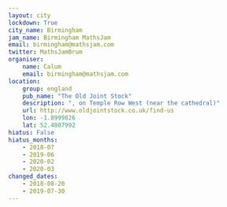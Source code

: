 ```yaml
---
layout: city                                           
lockdown: True
city_name: Birmingham                                                               
jam_name: Birmingham MathsJam
email: birmingham@mathsjam.com
twitter: MathsJamBrum
organiser:
    name: Calum
    email: birmingham@mathsjam.com
location:
    group: england
    pub_name: "The Old Joint Stock"
    description: ", on Temple Row West (near the cathedral)"
    url: http://www.oldjointstock.co.uk/find-us
    lon: -1.8999826
    lat: 52.4807992
hiatus: False
hiatus_months:
    - 2018-07
    - 2019-06
    - 2020-02
    - 2020-03
changed_dates:
    - 2018-08-20
    - 2019-07-30
---
```

